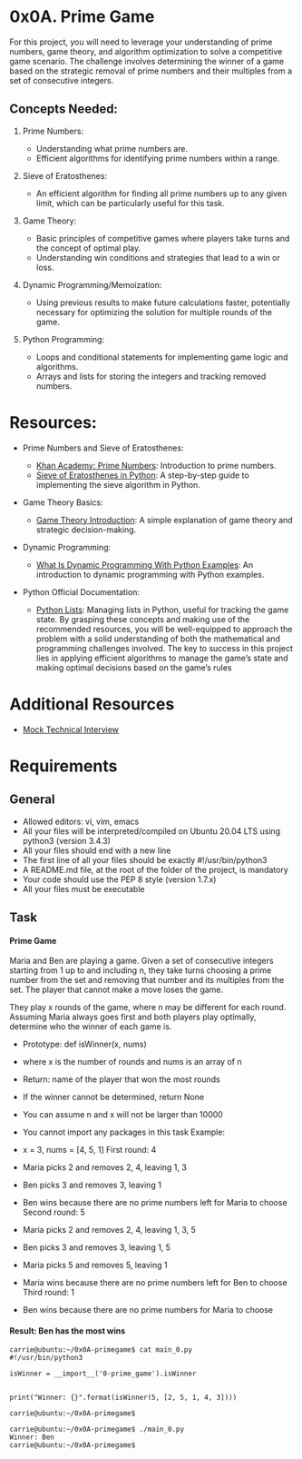 # 0x0A. Prime Game
For this project, you will need to leverage your understanding of prime numbers, game theory, and algorithm optimization to solve a competitive game scenario. The challenge involves determining the winner of a game based on the strategic removal of prime numbers and their multiples from a set of consecutive integers.

## Concepts Needed:
1. Prime Numbers:

	- Understanding what prime numbers are.
	- Efficient algorithms for identifying prime numbers within a range.
2. Sieve of Eratosthenes:

	- An efficient algorithm for finding all prime numbers up to any given limit, which can be particularly useful for this task.
3. Game Theory:

	- Basic principles of competitive games where players take turns and the concept of optimal play.
	- Understanding win conditions and strategies that lead to a win or loss.
4. Dynamic Programming/Memoization:

	- Using previous results to make future calculations faster, potentially necessary for optimizing the solution for multiple rounds of the game.
5. Python Programming:

	- Loops and conditional statements for implementing game logic and algorithms.
	- Arrays and lists for storing the integers and tracking removed numbers.
 
 
# Resources:
- Prime Numbers and Sieve of Eratosthenes:

	- [Khan Academy: Prime Numbers](https://www.khanacademy.org/math/cc-fourth-grade-math/imp-factors-multiples-and-patterns/imp-prime-and-composite-numbers/v/prime-numbers): Introduction to prime numbers.
	- [Sieve of Eratosthenes in Python](https://www.geeksforgeeks.org/sieve-of-eratosthenes/): A step-by-step guide to implementing the sieve algorithm in Python.
- Game Theory Basics:

	- [Game Theory Introduction](https://www.investopedia.com/terms/g/gametheory.asp): A simple explanation of game theory and strategic decision-making.
- Dynamic Programming:

	- [What Is Dynamic Programming With Python Examples](https://skerritt.blog/dynamic-programming/): An introduction to dynamic programming with Python examples.
- Python Official Documentation:

	- [Python Lists](https://docs.python.org/3/tutorial/introduction.html#lists): Managing lists in Python, useful for tracking the game state.
 By grasping these concepts and making use of the recommended resources, you will be well-equipped to approach the problem with a solid understanding of both the mathematical and programming challenges involved. The key to success in this project lies in applying efficient algorithms to manage the game’s state and making optimal decisions based on the game’s rules
 
# Additional Resources
 - [Mock Technical Interview](https://www.youtube.com/watch?v=Jw2pniZCLi8)
 
# Requirements
## General
- Allowed editors: vi, vim, emacs
- All your files will be interpreted/compiled on Ubuntu 20.04 LTS using python3 (version 3.4.3)
- All your files should end with a new line
- The first line of all your files should be exactly #!/usr/bin/python3
- A README.md file, at the root of the folder of the project, is mandatory
- Your code should use the PEP 8 style (version 1.7.x)
- All your files must be executable

## Task
#### Prime Game
Maria and Ben are playing a game. Given a set of consecutive integers starting from 1 up to and including n, they take turns choosing a prime number from the set and removing that number and its multiples from the set. The player that cannot make a move loses the game.

They play x rounds of the game, where n may be different for each round. Assuming Maria always goes first and both players play optimally, determine who the winner of each game is.

- Prototype: def isWinner(x, nums)
- where x is the number of rounds and nums is an array of n
- Return: name of the player that won the most rounds
- If the winner cannot be determined, return None
- You can assume n and x will not be larger than 10000
- You cannot import any packages in this task
Example:

- x = 3, nums = [4, 5, 1]
First round: 4

- Maria picks 2 and removes 2, 4, leaving 1, 3
- Ben picks 3 and removes 3, leaving 1
- Ben wins because there are no prime numbers left for Maria to choose
Second round: 5

- Maria picks 2 and removes 2, 4, leaving 1, 3, 5
- Ben picks 3 and removes 3, leaving 1, 5
- Maria picks 5 and removes 5, leaving 1
- Maria wins because there are no prime numbers left for Ben to choose
Third round: 1

- Ben wins because there are no prime numbers for Maria to choose

#### Result: Ben has the most wins
```
carrie@ubuntu:~/0x0A-primegame$ cat main_0.py
#!/usr/bin/python3

isWinner = __import__('0-prime_game').isWinner


print("Winner: {}".format(isWinner(5, [2, 5, 1, 4, 3])))

carrie@ubuntu:~/0x0A-primegame$
```
```
carrie@ubuntu:~/0x0A-primegame$ ./main_0.py
Winner: Ben
carrie@ubuntu:~/0x0A-primegame$
```

